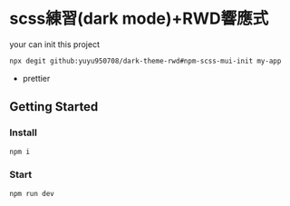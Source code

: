 # scss練習(dark mode)+RWD響應式

your can init this project

```bash
npx degit github:yuyu950708/dark-theme-rwd#npm-scss-mui-init my-app
```

- prettier

## Getting Started

### Install
```bash
npm i
```

### Start
```bash
npm run dev
```
